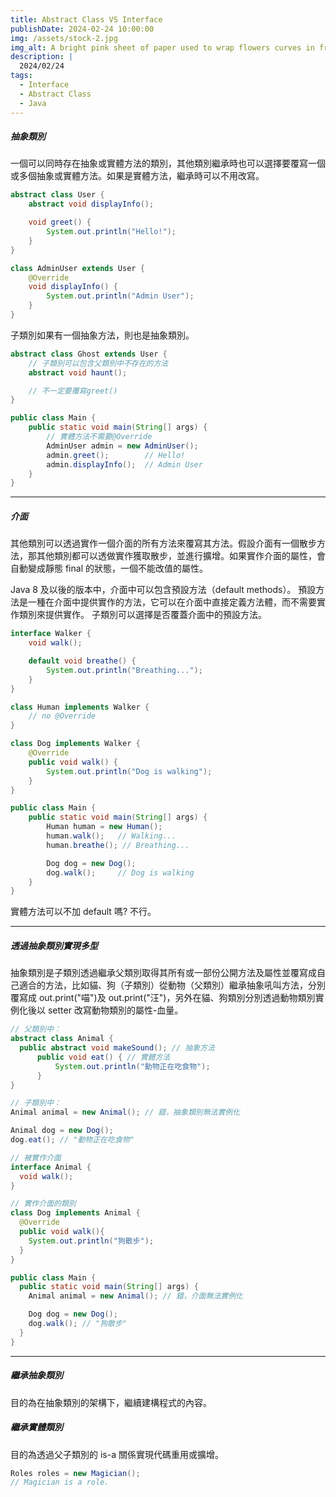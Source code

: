 ```yaml
---
title: Abstract Class VS Interface
publishDate: 2024-02-24 10:00:00
img: /assets/stock-2.jpg
img_alt: A bright pink sheet of paper used to wrap flowers curves in front of rich blue background
description: |
  2024/02/24
tags:
  - Interface
  - Abstract Class
  - Java
---
```


##### 抽象類別

一個可以同時存在抽象或實體方法的類別，其他類別繼承時也可以選擇要覆寫一個或多個抽象或實體方法。如果是實體方法，繼承時可以不用改寫。

```java
abstract class User {
    abstract void displayInfo();

    void greet() {
        System.out.println("Hello!");
    }
}

class AdminUser extends User {
    @Override
    void displayInfo() {
        System.out.println("Admin User");
    }
}
```

子類別如果有一個抽象方法，則也是抽象類別。

```java
abstract class Ghost extends User {
    // 子類別可以包含父類別中不存在的方法
    abstract void haunt();

    // 不一定要覆寫greet()
}
```

```java
public class Main {
    public static void main(String[] args) {
        // 實體方法不需要@Override
        AdminUser admin = new AdminUser();
        admin.greet();        // Hello!
        admin.displayInfo();  // Admin User
    }
}
```

---

##### 介面

其他類別可以透過實作一個介面的所有方法來覆寫其方法。假設介面有一個散步方法，那其他類別都可以透做實作獲取散步，並進行擴增。如果實作介面的屬性，會自動變成靜態 final 的狀態，一個不能改值的屬性。

Java 8 及以後的版本中，介面中可以包含預設方法（default methods）。 預設方法是一種在介面中提供實作的方法，它可以在介面中直接定義方法體，而不需要實作類別來提供實作。 子類別可以選擇是否覆蓋介面中的預設方法。

```java
interface Walker {
    void walk();

    default void breathe() {
        System.out.println("Breathing...");
    }
}

class Human implements Walker {
    // no @Override
}

class Dog implements Walker {
    @Override
    public void walk() {
        System.out.println("Dog is walking");
    }
}

public class Main {
    public static void main(String[] args) {
        Human human = new Human();
        human.walk();   // Walking...
        human.breathe(); // Breathing...

        Dog dog = new Dog();
        dog.walk();     // Dog is walking
    }
}
```

實體方法可以不加 default 嗎? 不行。

---

##### 透過抽象類別實現多型

抽象類別是子類別透過繼承父類別取得其所有或一部份公開方法及屬性並覆寫成自己適合的方法，比如貓、狗（子類別）從動物（父類別）繼承抽象吼叫方法，分別覆寫成 out.print("喵")及 out.print("汪")，另外在貓、狗類別分別透過動物類別實例化後以 setter 改寫動物類別的屬性-血量。

```java
// 父類別中：
abstract class Animal {
  public abstract void makeSound(); // 抽象方法
      public void eat() { // 實體方法
          System.out.println("動物正在吃食物");
      }
}
```

```java
// 子類別中：
Animal animal = new Animal(); // 錯，抽象類別無法實例化

Animal dog = new Dog();
dog.eat(); // "動物正在吃食物"
```

```java
// 被實作介面
interface Animal {
  void walk();
}
```

```java
// 實作介面的類別
class Dog implements Animal {
  @Override
  public void walk(){
    System.out.println("狗散步");
  }
}
```

```java
public class Main {
  public static void main(String[] args) {
    Animal animal = new Animal(); // 錯，介面無法實例化

    Dog dog = new Dog();
    dog.walk(); // "狗散步"
  }
}
```

---

##### 繼承抽象類別

目的為在抽象類別的架構下，繼續建構程式的內容。

##### 繼承實體類別

目的為透過父子類別的 is-a 關係實現代碼重用或擴增。

```java
Roles roles = new Magician();
// Magician is a role.
```
